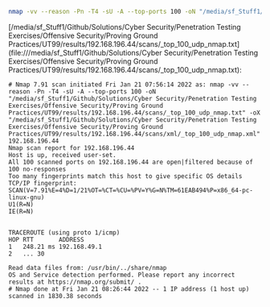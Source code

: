 ```bash
nmap -vv --reason -Pn -T4 -sU -A --top-ports 100 -oN "/media/sf_Stuff1/Github/Solutions/Cyber Security/Penetration Testing Exercises/Offensive Security/Proving Ground Practices/UT99/results/192.168.196.44/scans/_top_100_udp_nmap.txt" -oX "/media/sf_Stuff1/Github/Solutions/Cyber Security/Penetration Testing Exercises/Offensive Security/Proving Ground Practices/UT99/results/192.168.196.44/scans/xml/_top_100_udp_nmap.xml" 192.168.196.44
```

[/media/sf_Stuff1/Github/Solutions/Cyber Security/Penetration Testing Exercises/Offensive Security/Proving Ground Practices/UT99/results/192.168.196.44/scans/_top_100_udp_nmap.txt](file:///media/sf_Stuff1/Github/Solutions/Cyber Security/Penetration Testing Exercises/Offensive Security/Proving Ground Practices/UT99/results/192.168.196.44/scans/_top_100_udp_nmap.txt):

```
# Nmap 7.91 scan initiated Fri Jan 21 07:56:14 2022 as: nmap -vv --reason -Pn -T4 -sU -A --top-ports 100 -oN "/media/sf_Stuff1/Github/Solutions/Cyber Security/Penetration Testing Exercises/Offensive Security/Proving Ground Practices/UT99/results/192.168.196.44/scans/_top_100_udp_nmap.txt" -oX "/media/sf_Stuff1/Github/Solutions/Cyber Security/Penetration Testing Exercises/Offensive Security/Proving Ground Practices/UT99/results/192.168.196.44/scans/xml/_top_100_udp_nmap.xml" 192.168.196.44
Nmap scan report for 192.168.196.44
Host is up, received user-set.
All 100 scanned ports on 192.168.196.44 are open|filtered because of 100 no-responses
Too many fingerprints match this host to give specific OS details
TCP/IP fingerprint:
SCAN(V=7.91%E=4%D=1/21%OT=%CT=%CU=%PV=Y%G=N%TM=61EAB494%P=x86_64-pc-linux-gnu)
U1(R=N)
IE(R=N)


TRACEROUTE (using proto 1/icmp)
HOP RTT       ADDRESS
1   248.21 ms 192.168.49.1
2   ... 30

Read data files from: /usr/bin/../share/nmap
OS and Service detection performed. Please report any incorrect results at https://nmap.org/submit/ .
# Nmap done at Fri Jan 21 08:26:44 2022 -- 1 IP address (1 host up) scanned in 1830.38 seconds

```
